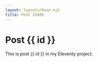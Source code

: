 ```yaml
---
layout: layouts/base.njk
title: Post 15480
---
```


# Post {{ id }}

This is post {{ id }} in my Eleventy project.
